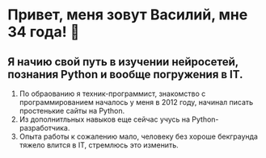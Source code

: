 # Привет, меня зовут Василий, мне 34 года! 👋
## Я начию свой путь в изучении нейросетей, познания Python и вообще погружения в IT.
1. По обраованию я техник-программист, знакомство с программированием началось у меня в 2012 году, начинал писать простенькие сайты на Python.
2. Из дополнитльных навыков еще сейчас учусь на Python-разработчика.
3. Опыта работы к сожалению мало, человеку без хороше бекграунда тяжело влится в IT, стремлюсь это изменить.
<!--
**Arucolor/Arucolor** is a ✨ _special_ ✨ repository because its `README.md` (this file) appears on your GitHub profile.

Here are some ideas to get you started:

- 🔭 I’m currently working on ...
- 🌱 I’m currently learning ...
- 👯 I’m looking to collaborate on ...
- 🤔 I’m looking for help with ...
- 💬 Ask me about ...
- 📫 How to reach me: ...
- 😄 Pronouns: ...
- ⚡ Fun fact: ...
-->
